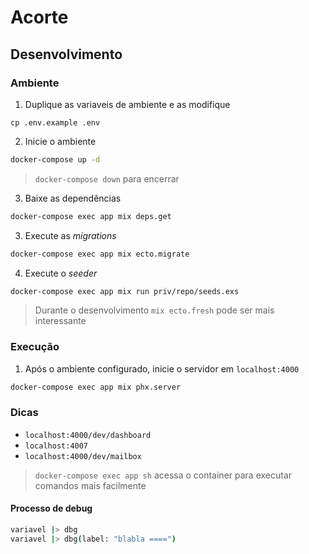 # Acorte

## Desenvolvimento

### Ambiente

1. Duplique as variaveis de ambiente e as modifique

```
cp .env.example .env
```

2. Inicie o ambiente

```sh
docker-compose up -d
```

> `docker-compose down` para encerrar

3. Baixe as dependências

```sh
docker-compose exec app mix deps.get
```

3. Execute as *migrations*

```sh
docker-compose exec app mix ecto.migrate
```

4. Execute o *seeder*

```sh
docker-compose exec app mix run priv/repo/seeds.exs
```

> Durante o desenvolvimento `mix ecto.fresh` pode ser mais interessante

### Execução

1. Após o ambiente configurado, inicie o servidor em `localhost:4000`

```sh
docker-compose exec app mix phx.server
```

### Dicas

- `localhost:4000/dev/dashboard`
- `localhost:4007`
- `localhost:4000/dev/mailbox`

> `docker-compose exec app sh` acessa o container para executar comandos mais facilmente

#### Processo de debug

```sh
variavel |> dbg
variavel |> dbg(label: "blabla ====")
```
